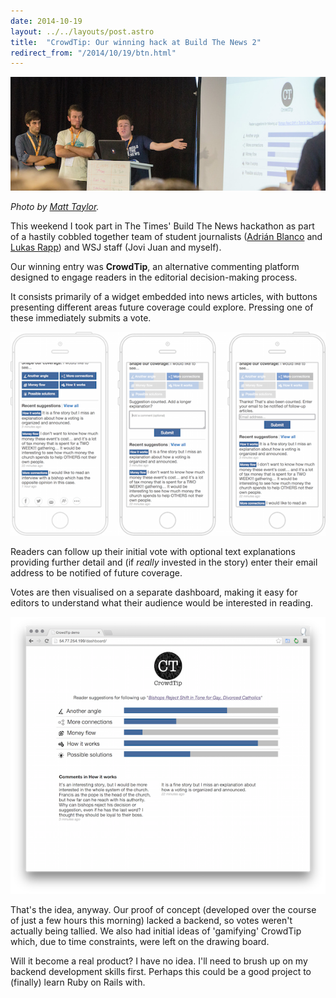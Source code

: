 ```yaml
---
date: 2014-10-19
layout: ../../layouts/post.astro
title:  "CrowdTip: Our winning hack at Build The News 2"
redirect_from: "/2014/10/19/btn.html"
---
```


![Our group presenting. Photo by Matt Taylor](/assets/crowdtip/group.jpg)

*Photo by [Matt Taylor](https://twitter.com/mattietk).*

This weekend I took part in The Times' Build The News hackathon as part of a hastily cobbled together team of student journalists ([Adrián Blanco](https://twitter.com/lapichicera) and [Lukas Rapp](https://twitter.com/luigirappallo)) and WSJ staff (Jovi Juan and myself).

Our winning entry was **CrowdTip**, an alternative commenting platform designed to engage readers in the editorial decision-making process.

It consists primarily of a widget embedded into news articles, with buttons presenting different areas future coverage could explore. Pressing one of these immediately submits a vote.

![Widget screenshot](/assets/crowdtip/widget.png)

Readers can follow up their initial vote with optional text explanations providing further detail and (if *really* invested in the story) enter their email address to be notified of future coverage.

Votes are then visualised on a separate dashboard, making it easy for editors to understand what their audience would be interested in reading.

![Dashboard screenshot](/assets/crowdtip/dashboard.png)

That's the idea, anyway. Our proof of concept (developed over the course of just a few hours this morning) lacked a backend, so votes weren't actually being tallied. We also had initial ideas of 'gamifying' CrowdTip which, due to time constraints, were left on the drawing board.

Will it become a real product? I have no idea. I'll need to brush up on my backend development skills first. Perhaps this could be a good project to (finally) learn Ruby on Rails with.